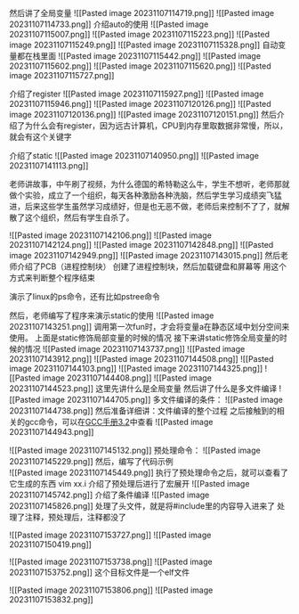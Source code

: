 然后讲了全局变量
![[Pasted image 20231107114719.png]]
![[Pasted image 20231107114733.png]]
介绍auto的使用
![[Pasted image 20231107115007.png]]
![[Pasted image 20231107115223.png]]
![[Pasted image 20231107115249.png]]
![[Pasted image 20231107115328.png]]
自动变量都在栈里面
![[Pasted image 20231107115442.png]]
![[Pasted image 20231107115602.png]]
![[Pasted image 20231107115620.png]]
![[Pasted image 20231107115727.png]]

介绍了register
![[Pasted image 20231107115927.png]]
![[Pasted image 20231107115946.png]]
![[Pasted image 20231107120126.png]]
![[Pasted image 20231107120136.png]]
![[Pasted image 20231107120151.png]]
然后介绍了为什么会有register，因为远古计算机，CPU到内存里取数据非常慢，所以，就会有这个关键字

介绍了static
![[Pasted image 20231107140950.png]]
![[Pasted image 20231107141113.png]]

老师讲故事，中午刷了视频，为什么德国的希特勒这么牛，学生不想听，老师那就做个实验，成立了一个组织，每天各种激励各种洗脑，然后学生学习成绩突飞猛进，后来这些学生虽然学习成绩好，但是也无恶不做，老师后来控制不了了，就解散了这个组织，然后有学生自杀了。

![[Pasted image 20231107142106.png]]
![[Pasted image 20231107142124.png]]
![[Pasted image 20231107142848.png]]
![[Pasted image 20231107142949.png]]
![[Pasted image 20231107143015.png]]
然后老师介绍了PCB（进程控制块）
创建了进程控制块，然后加载键盘和屏幕等
用这个方式来判断整个程序结束

演示了linux的ps命令，还有比如pstree命令

然后，老师编写了程序来演示static的使用
![[Pasted image 20231107143251.png]]
调用第一次fun时，才会将变量a在静态区域中划分空间来使用。
上面是static修饰局部变量的时候的情况
接下来讲static修饰全局变量的时候的情况
![[Pasted image 20231107143737.png]]
![[Pasted image 20231107143912.png]]
![[Pasted image 20231107144508.png]]
![[Pasted image 20231107144103.png]]
![[Pasted image 20231107144325.png]]
![[Pasted image 20231107144408.png]]
![[Pasted image 20231107144523.png]]
这里先讲什么是全局变量
然后讲了什么是多文件编译
![[Pasted image 20231107144705.png]]
多文件编译的条件：
![[Pasted image 20231107144738.png]]
然后准备详细讲：文件编译的整个过程
之后接触到的相关的gcc命令，可以在[GCC手册3.2](https://gcc.gnu.org/onlinedocs/gcc-13.2.0/gcc/Overall-Options.html)中查看
![[Pasted image 20231107144943.png]]

![[Pasted image 20231107145132.png]]
预处理命令：
![[Pasted image 20231107145229.png]]
然后，编写了代码示例                            
![[Pasted image 20231107145449.png]]
执行了预处理命令之后，就可以查看了它生成的东西
vim xx.i
介绍了预处理后进行了宏展开
![[Pasted image 20231107145742.png]]
介绍了条件编译
![[Pasted image 20231107145826.png]]
处理了头文件，就是将#include里的内容导入进来了
处理了注释，预处理后，注释都没了

![[Pasted image 20231107153727.png]]
![[Pasted image 20231107150419.png]]


![[Pasted image 20231107153738.png]]
![[Pasted image 20231107153752.png]]
这个目标文件是一个elf文件

![[Pasted image 20231107153806.png]]
![[Pasted image 20231107153832.png]]
